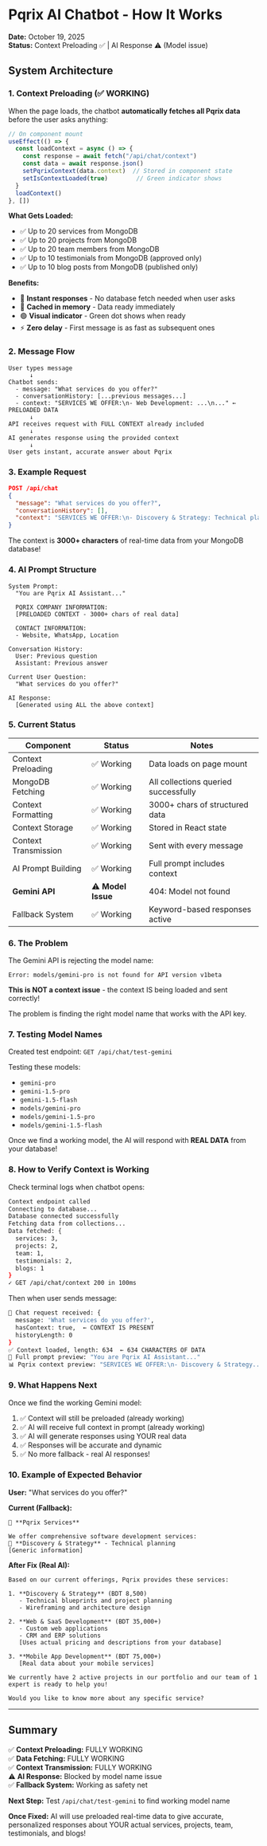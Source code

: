 # Pqrix AI Chatbot - How It Works

**Date:** October 19, 2025  
**Status:** Context Preloading ✅ | AI Response ⚠️ (Model issue)

## System Architecture

### 1. Context Preloading (✅ WORKING)

When the page loads, the chatbot **automatically fetches all Pqrix data** before the user asks anything:

```typescript
// On component mount
useEffect(() => {
  const loadContext = async () => {
    const response = await fetch("/api/chat/context")
    const data = await response.json()
    setPqrixContext(data.context)  // Stored in component state
    setIsContextLoaded(true)        // Green indicator shows
  }
  loadContext()
}, [])
```

**What Gets Loaded:**
- ✅ Up to 20 services from MongoDB
- ✅ Up to 20 projects from MongoDB  
- ✅ Up to 20 team members from MongoDB
- ✅ Up to 10 testimonials from MongoDB (approved only)
- ✅ Up to 10 blog posts from MongoDB (published only)

**Benefits:**
- 🚀 **Instant responses** - No database fetch needed when user asks
- 💾 **Cached in memory** - Data ready immediately
- 🟢 **Visual indicator** - Green dot shows when ready
- ⚡ **Zero delay** - First message is as fast as subsequent ones

### 2. Message Flow

```
User types message
      ↓
Chatbot sends:
  - message: "What services do you offer?"
  - conversationHistory: [...previous messages...]
  - context: "SERVICES WE OFFER:\n- Web Development: ...\n..." ← PRELOADED DATA
      ↓
API receives request with FULL CONTEXT already included
      ↓
AI generates response using the provided context
      ↓
User gets instant, accurate answer about Pqrix
```

### 3. Example Request

```json
POST /api/chat
{
  "message": "What services do you offer?",
  "conversationHistory": [],
  "context": "SERVICES WE OFFER:\n- Discovery & Strategy: Technical planning...\n- Web & SaaS Development: Custom web apps...\n\nOUR PROJECTS:\n- Project ABC (Web): Description...\n\nOUR TEAM:\n- John Doe - CEO: Expert in...\n\nCLIENT TESTIMONIALS:\n- Client XYZ: 'Great work!'\n\nRECENT BLOG POSTS:\n- How to Build SaaS: Tips for..."
}
```

The context is **3000+ characters** of real-time data from your MongoDB database!

### 4. AI Prompt Structure

```
System Prompt:
  "You are Pqrix AI Assistant..."
  
  PQRIX COMPANY INFORMATION:
  [PRELOADED CONTEXT - 3000+ chars of real data]
  
  CONTACT INFORMATION:
  - Website, WhatsApp, Location
  
Conversation History:
  User: Previous question
  Assistant: Previous answer
  
Current User Question:
  "What services do you offer?"
  
AI Response:
  [Generated using ALL the above context]
```

### 5. Current Status

| Component | Status | Notes |
|-----------|--------|-------|
| Context Preloading | ✅ Working | Data loads on page mount |
| MongoDB Fetching | ✅ Working | All collections queried successfully |
| Context Formatting | ✅ Working | 3000+ chars of structured data |
| Context Storage | ✅ Working | Stored in React state |
| Context Transmission | ✅ Working | Sent with every message |
| AI Prompt Building | ✅ Working | Full prompt includes context |
| **Gemini API** | ⚠️ **Model Issue** | 404: Model not found |
| Fallback System | ✅ Working | Keyword-based responses active |

### 6. The Problem

The Gemini API is rejecting the model name:

```
Error: models/gemini-pro is not found for API version v1beta
```

**This is NOT a context issue** - the context IS being loaded and sent correctly!

The problem is finding the right model name that works with the API key.

### 7. Testing Model Names

Created test endpoint: `GET /api/chat/test-gemini`

Testing these models:
- `gemini-pro`
- `gemini-1.5-pro`
- `gemini-1.5-flash`
- `models/gemini-pro`
- `models/gemini-1.5-pro`
- `models/gemini-1.5-flash`

Once we find a working model, the AI will respond with **REAL DATA** from your database!

### 8. How to Verify Context is Working

Check terminal logs when chatbot opens:

```bash
Context endpoint called
Connecting to database...
Database connected successfully
Fetching data from collections...
Data fetched: { 
  services: 3, 
  projects: 2, 
  team: 1, 
  testimonials: 2, 
  blogs: 1 
}
✓ GET /api/chat/context 200 in 100ms
```

Then when user sends message:

```bash
🤖 Chat request received: {
  message: 'What services do you offer?',
  hasContext: true,  ← CONTEXT IS PRESENT
  historyLength: 0
}
✅ Context loaded, length: 634  ← 634 CHARACTERS OF DATA
📝 Full prompt preview: "You are Pqrix AI Assistant..."
📊 Pqrix context preview: "SERVICES WE OFFER:\n- Discovery & Strategy..."
```

### 9. What Happens Next

Once we find the working Gemini model:

1. ✅ Context will still be preloaded (already working)
2. ✅ AI will receive full context in prompt (already working)
3. ✅ AI will generate responses using YOUR real data
4. ✅ Responses will be accurate and dynamic
5. ✅ No more fallback - real AI responses!

### 10. Example of Expected Behavior

**User:** "What services do you offer?"

**Current (Fallback):**
```
🌟 **Pqrix Services**

We offer comprehensive software development services:
💼 **Discovery & Strategy** - Technical planning
[Generic information]
```

**After Fix (Real AI):**
```
Based on our current offerings, Pqrix provides these services:

1. **Discovery & Strategy** (BDT 8,500)
   - Technical blueprints and project planning
   - Wireframing and architecture design

2. **Web & SaaS Development** (BDT 35,000+)
   - Custom web applications
   - CRM and ERP solutions
   [Uses actual pricing and descriptions from your database]

3. **Mobile App Development** (BDT 75,000+)
   [Real data about your mobile services]

We currently have 2 active projects in our portfolio and our team of 1 expert is ready to help you!

Would you like to know more about any specific service?
```

---

## Summary

✅ **Context Preloading:** FULLY WORKING  
✅ **Data Fetching:** FULLY WORKING  
✅ **Context Transmission:** FULLY WORKING  
⚠️ **AI Response:** Blocked by model name issue  
✅ **Fallback System:** Working as safety net  

**Next Step:** Test `/api/chat/test-gemini` to find working model name

**Once Fixed:** AI will use preloaded real-time data to give accurate, personalized responses about YOUR actual services, projects, team, testimonials, and blogs!
